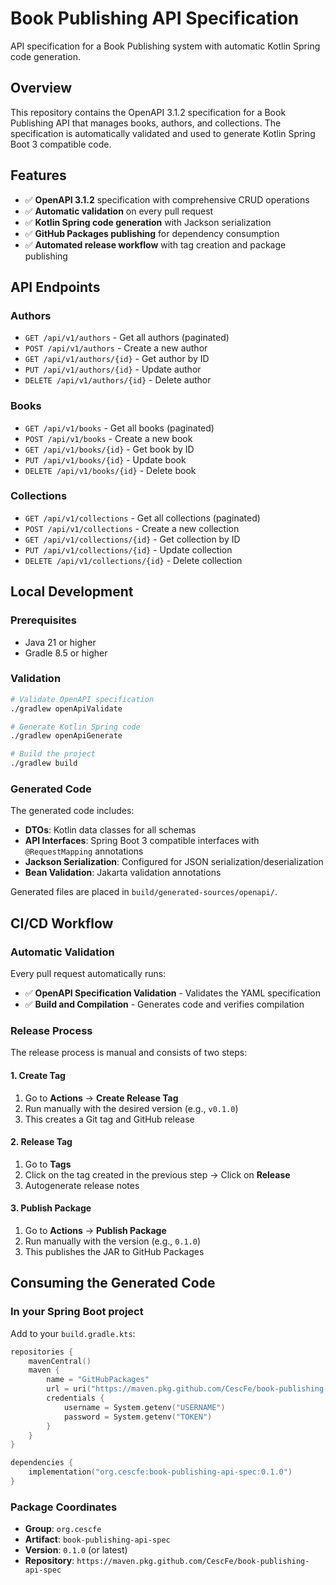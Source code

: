 # Book Publishing API Specification

API specification for a Book Publishing system with automatic Kotlin Spring code generation.

## Overview

This repository contains the OpenAPI 3.1.2 specification for a Book Publishing API that manages books, authors, and collections. The specification is automatically validated and used to generate Kotlin Spring Boot 3 compatible code.

## Features

- ✅ **OpenAPI 3.1.2** specification with comprehensive CRUD operations
- ✅ **Automatic validation** on every pull request
- ✅ **Kotlin Spring code generation** with Jackson serialization
- ✅ **GitHub Packages publishing** for dependency consumption
- ✅ **Automated release workflow** with tag creation and package publishing

## API Endpoints

### Authors
- `GET /api/v1/authors` - Get all authors (paginated)
- `POST /api/v1/authors` - Create a new author
- `GET /api/v1/authors/{id}` - Get author by ID
- `PUT /api/v1/authors/{id}` - Update author
- `DELETE /api/v1/authors/{id}` - Delete author

### Books
- `GET /api/v1/books` - Get all books (paginated)
- `POST /api/v1/books` - Create a new book
- `GET /api/v1/books/{id}` - Get book by ID
- `PUT /api/v1/books/{id}` - Update book
- `DELETE /api/v1/books/{id}` - Delete book

### Collections
- `GET /api/v1/collections` - Get all collections (paginated)
- `POST /api/v1/collections` - Create a new collection
- `GET /api/v1/collections/{id}` - Get collection by ID
- `PUT /api/v1/collections/{id}` - Update collection
- `DELETE /api/v1/collections/{id}` - Delete collection

## Local Development

### Prerequisites

- Java 21 or higher
- Gradle 8.5 or higher

### Validation

```bash
# Validate OpenAPI specification
./gradlew openApiValidate

# Generate Kotlin Spring code
./gradlew openApiGenerate

# Build the project
./gradlew build
```

### Generated Code

The generated code includes:
- **DTOs**: Kotlin data classes for all schemas
- **API Interfaces**: Spring Boot 3 compatible interfaces with `@RequestMapping` annotations
- **Jackson Serialization**: Configured for JSON serialization/deserialization
- **Bean Validation**: Jakarta validation annotations

Generated files are placed in `build/generated-sources/openapi/`.

## CI/CD Workflow

### Automatic Validation

Every pull request automatically runs:
- ✅ **OpenAPI Specification Validation** - Validates the YAML specification
- ✅ **Build and Compilation** - Generates code and verifies compilation

### Release Process

The release process is manual and consists of two steps:

#### 1. Create Tag

1. Go to **Actions** → **Create Release Tag**
2. Run manually with the desired version (e.g., `v0.1.0`)
3. This creates a Git tag and GitHub release

#### 2. Release Tag

1. Go to **Tags**
2. Click on the tag created in the previous step → Click on **Release**
3. Autogenerate release notes

#### 3. Publish Package

1. Go to **Actions** → **Publish Package**
2. Run manually with the version (e.g., `0.1.0`)
3. This publishes the JAR to GitHub Packages

## Consuming the Generated Code

### In your Spring Boot project

Add to your `build.gradle.kts`:

```kotlin
repositories {
    mavenCentral()
    maven {
        name = "GitHubPackages"
        url = uri("https://maven.pkg.github.com/CescFe/book-publishing-api-spec")
        credentials {
            username = System.getenv("USERNAME")
            password = System.getenv("TOKEN")
        }
    }
}

dependencies {
    implementation("org.cescfe:book-publishing-api-spec:0.1.0")
}
```

### Package Coordinates

- **Group**: `org.cescfe`
- **Artifact**: `book-publishing-api-spec`
- **Version**: `0.1.0` (or latest)
- **Repository**: `https://maven.pkg.github.com/CescFe/book-publishing-api-spec`
